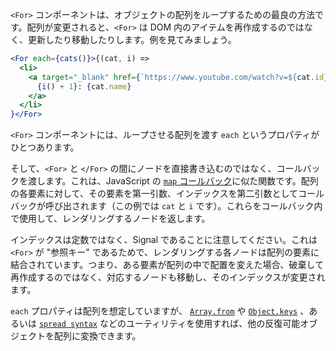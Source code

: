 `<For>` コンポーネントは、オブジェクトの配列をループするための最良の方法です。配列が変更されると、`<For>` は DOM 内のアイテムを再作成するのではなく、更新したり移動したりします。例を見てみましょう。

```jsx
<For each={cats()}>{(cat, i) =>
  <li>
    <a target="_blank" href={`https://www.youtube.com/watch?v=${cat.id}`}>
      {i() + 1}: {cat.name}
    </a>
  </li>
}</For>
```

`<For>` コンポーネントには、ループさせる配列を渡す `each` というプロパティがひとつあります。

そして、`<For>` と `</For>` の間にノードを直接書き込むのではなく、コールバックを渡します。これは、JavaScript の [`map` コールバック](https://developer.mozilla.org/ja/docs/Web/JavaScript/Reference/Global_Objects/Array/map#parameters)に似た関数です。配列の各要素に対して、その要素を第一引数、インデックスを第二引数としてコールバックが呼び出されます（この例では `cat` と `i` です）。これらをコールバック内で使用して、レンダリングするノードを返します。

インデックスは定数ではなく、Signal であることに注意してください。これは `<For>` が "参照キー" であるためで、レンダリングする各ノードは配列の要素に結合されています。つまり、ある要素が配列の中で配置を変えた場合、破棄して再作成するのではなく、対応するノードも移動し、そのインデックスが変更されます。

`each` プロパティは配列を想定していますが、 [`Array.from`](https://developer.mozilla.org/ja/docs/Web/JavaScript/Reference/Global_Objects/Array/from) や [`Object.keys`](https://developer.mozilla.org/ja/docs/Web/JavaScript/Reference/Global_Objects/Object/keys) 、あるいは [`spread syntax`](https://developer.mozilla.org/ja/docs/Web/JavaScript/Reference/Operators/Spread_syntax) などのユーティリティを使用すれば、他の反復可能オブジェクトを配列に変換できます。
